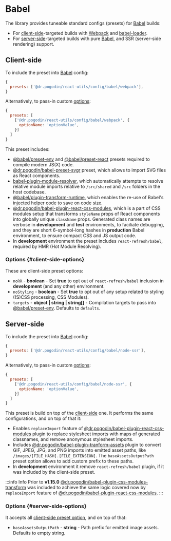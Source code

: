 # Babel
The library provides tuneable standard configs (presets) for [Babel] builds:
- For [client-side]-targeted builds with [Webpack] and
  [babel-loader](https://www.npmjs.com/package/babel-loader).
- For [server-side]-targeted builds with pure [Babel], and SSR (server-side
  rendering) support.

## Client-side
To include the preset into [Babel] config:
```js
{
  presets: ['@dr.pogodin/react-utils/config/babel/webpack'],
}
```

Alternatively, to pass-in custom [options](#client-side-options):
```js
{
  presets: [
    ['@dr.pogodin/react-utils/config/babel/webpack', {
      optionName: 'optionValue',
    }]
  ]
}
```

This preset includes:
- [@babel/preset-env] and
  [@babel/preset-react](https://babeljs.io/docs/en/babel-preset-react) presets
  required to compile modern JS(X) code.
- [@dr.pogodin/babel-preset-svgr](https://www.npmjs.com/package/@dr.pogodin/babel-preset-svgr)
  preset, which allows to import SVG files as React components.
- [babel-plugin-module-resolver](https://www.npmjs.com/package/babel-plugin-module-resolver),
  which automatically attempts to resolve relative module imports relative to
  `/src/shared` and `/src` folders in the host codebase.
- [@babel/plugin-transform-runtime](https://babeljs.io/docs/en/babel-plugin-transform-runtime),
  which enables the re-use of Babel's injected helper code to save on code size.
- [@dr.pogodin/babel-plugin-react-css-modules],
  which is a part of CSS modules setup that transforms `styleName` props of
  React components into globally unique `className` props. Generated class
  names are verbose in **development** and **test** environments, to faciliate
  debugging, and they are short 6-symbol-long hashes in **production** Babel
  environment, to ensure compact CSS and JS output code.
- In **development** environment the preset includes `react-refresh/babel`,
  required by HMR (Hot Module Resolving).

### Options {#client-side-options}
These are client-side preset options:
- `noRR` - **boolean** - Set **true** to opt out of `react-refresh/babel`
  inclusion in **development** (and any other) environment.
- `noStyling` - **boolean** - Set **true** to opt out of any setup related to
  styling ((S)CSS processing, CSS Modules).
- `targets` - **object | string | string[]** - Compilation targets to pass into
  [@babel/preset-env]. Defaults to `defaults`.


## Server-side
To include the preset into [Babel] config:
```js
{
  presets: ['@dr.pogodin/react-utils/config/babel/node-ssr'],
}
```

Alternatively, to pass-in custom [options](#server-side-options):
```js
{
  presets: [
    ['@dr.pogodin/react-utils/config/babel/node-ssr', {
      optionName: 'optionValue',
    }]
  ]
}
```

This preset is build on top of the [client-side] one. It performs the same
configurations, and on top of that it:

- Enables `replaceImport` feature of [@dr.pogodin/babel-plugin-react-css-modules]
  plugin to replace stylesheet imports with maps of generated classnames, and
  remove anonymous stylesheet imports.
- Includes [@dr.pogodin/babel-plugin-tranform-assets](https://www.npmjs.com/package/@dr.pogodin/babel-plugin-transform-assets)
  plugin to convert GIF, JPEG, JPG, and PNG imports into emitted asset paths,
  like `/images/[FILE_HASH].[FILE_EXTENSION]`. The `baseAssetsOutputPath` preset
  option allows to add custom prefix to these paths.
- In **development** environment it remove `react-refresh/babel` plugin,
  if it was included by the client-side preset.

:::info Info
Prior to **v1.15.0**
[@dr.pogodin/babel-plugin-css-modules-transform](https://www.npmjs.com/package/@dr.pogodin/babel-plugin-css-modules-transform)
was included to achieve the same logic covered now by `replaceImport` feature of
[@dr.pogodin/babel-plugin-react-css-modules].
:::

### Options {#server-side-options}
It accepts all [client-side preset option](#client-side-options), and on top of
that:
- `baseAssetsOutputPath` - **string** - Path prefix for emitted image assets.
  Defaults to empty string.

[Babel]: https://babeljs.io
[@babel/preset-env]: https://babeljs.io/docs/en/babel-preset-env
[@dr.pogodin/babel-plugin-react-css-modules]: https://www.npmjs.com/package/@dr.pogodin/babel-plugin-react-css-modules
[Client-side]: #client-side
[Server-side]: #server-side
[Webpack]: https://webpack.js.org
